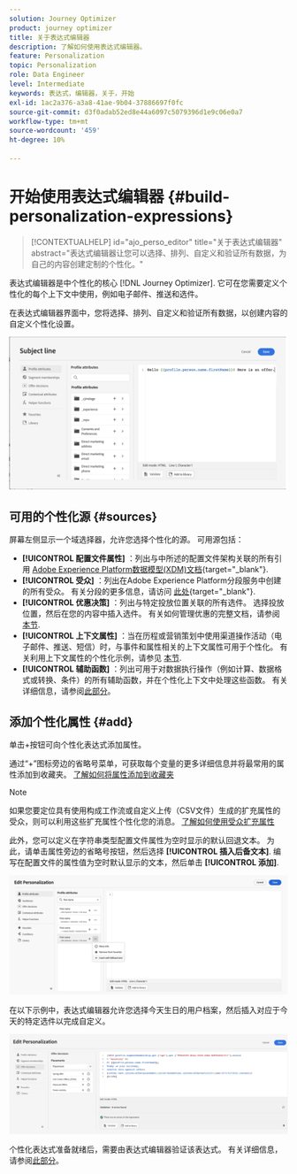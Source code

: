 ```yaml
---
solution: Journey Optimizer
product: journey optimizer
title: 关于表达式编辑器
description: 了解如何使用表达式编辑器。
feature: Personalization
topic: Personalization
role: Data Engineer
level: Intermediate
keywords: 表达式，编辑器，关于，开始
exl-id: 1ac2a376-a3a8-41ae-9b04-37886697f0fc
source-git-commit: d3f0adab52ed8e44a6097c5079396d1e9c06e0a7
workflow-type: tm+mt
source-wordcount: '459'
ht-degree: 10%

---
```


# 开始使用表达式编辑器 {#build-personalization-expressions}

>[!CONTEXTUALHELP]
>id="ajo_perso_editor"
>title="关于表达式编辑器"
>abstract="表达式编辑器让您可以选择、排列、自定义和验证所有数据，为自己的内容创建定制的个性化。"

表达式编辑器是中个性化的核心 [!DNL Journey Optimizer]. 它可在您需要定义个性化的每个上下文中使用，例如电子邮件、推送和选件。

在表达式编辑器界面中，您将选择、排列、自定义和验证所有数据，以创建内容的自定义个性化设置。

![](assets/perso_ee1.png)

## 可用的个性化源 {#sources}

屏幕左侧显示一个域选择器，允许您选择个性化的源。 可用源包括：

* **[!UICONTROL 配置文件属性]** ：列出与中所述的配置文件架构关联的所有引用 [Adobe Experience Platform数据模型(XDM)文档](https://experienceleague.adobe.com/docs/experience-platform/xdm/home.html){target="_blank"}.
* **[!UICONTROL 受众]** ：列出在Adobe Experience Platform分段服务中创建的所有受众。 有关分段的更多信息，请访问 [此处](https://experienceleague.adobe.com/docs/experience-platform/segmentation/home.html?lang=zh-Hans){target="_blank"}.
* **[!UICONTROL 优惠决策]** ：列出与特定投放位置关联的所有选件。 选择投放位置，然后在您的内容中插入选件。 有关如何管理优惠的完整文档，请参阅 [本节](../offers/get-started/starting-offer-decisioning.md).
* **[!UICONTROL 上下文属性]** ：当在历程或营销策划中使用渠道操作活动（电子邮件、推送、短信）时，与事件和属性相关的上下文属性可用于个性化。 有关利用上下文属性的个性化示例，请参见 [本节](personalization-use-case.md).
* **[!UICONTROL 辅助函数]** ：列出可用于对数据执行操作（例如计算、数据格式或转换、条件）的所有辅助函数，并在个性化上下文中处理这些函数。 有关详细信息，请参阅[此部分](functions/functions.md)。

## 添加个性化属性 {#add}

单击+按钮可向个性化表达式添加属性。

通过“+”图标旁边的省略号菜单，可获取每个变量的更多详细信息并将最常用的属性添加到收藏夹。 [了解如何将属性添加到收藏夹](personalization-favorites.md)

>[!NOTE]
>
>如果您要定位具有使用构成工作流或自定义上传（CSV文件）生成的扩充属性的受众，则可以利用这些扩充属性个性化您的消息。 [了解如何使用受众扩充属性](../audience/about-audiences.md#enrichment)

此外，您可以定义在字符串类型配置文件属性为空时显示的默认回退文本。 为此，请单击属性旁边的省略号按钮，然后选择 **[!UICONTROL 插入后备文本]**. 编写在配置文件的属性值为空时默认显示的文本，然后单击 **[!UICONTROL 添加]**.

![](assets/attribute-details.png)

在以下示例中，表达式编辑器允许您选择今天生日的用户档案，然后插入对应于今天的特定选件以完成自定义。

![](assets/perso_ee2.png)

个性化表达式准备就绪后，需要由表达式编辑器验证该表达式。 有关详细信息，请参阅[此部分](personalization-validation.md)。
